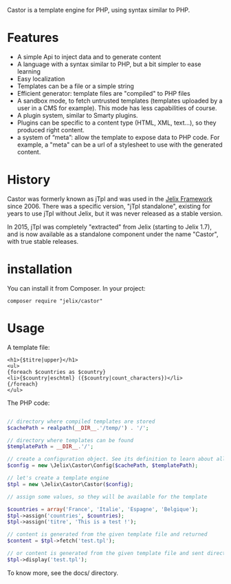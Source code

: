 Castor is a template engine for PHP, using syntax similar to PHP.

# Features

- A simple Api to inject data and to generate content
- A language with a syntax similar to PHP, but a bit simpler to ease learning
- Easy localization
- Templates can be a file or a simple string
- Efficient generator: template files are "compiled" to PHP files
- A sandbox mode, to fetch untrusted templates (templates uploaded by a user in a CMS for example).
  This mode has less capabilities of course.
- A plugin system, similar to Smarty plugins.
- Plugins can be specific to a content type (HTML, XML, text…), so they produced right content.
- a system of “meta”: allow the template to expose data to PHP code. For example, a "meta"
  can be a url of a stylesheet to use with the generated content.

# History

Castor was formerly known as jTpl and was used in the [Jelix Framework](http://jelix.org)
since 2006. There was a specific version, "jTpl standalone", existing for years to
use jTpl without Jelix, but it was never released as a stable version.

In 2015, jTpl was completely "extracted" from Jelix (starting to Jelix 1.7), and is now
available as a standalone component under the name "Castor", with true stable releases. 

# installation

You can install it from Composer. In your project:

```
composer require "jelix/castor"
```

# Usage

A template file:

```
<h1>{$titre|upper}</h1>
<ul>
{foreach $countries as $country}
<li>{$country|eschtml} ({$country|count_characters})</li>
{/foreach}
</ul>
```

The PHP code:

```php

// directory where compiled templates are stored
$cachePath = realpath(__DIR__.'/temp/') . '/';

// directory where templates can be found
$templatePath = __DIR__.'/';

// create a configuration object. See its definition to learn about all of its options
$config = new \Jelix\Castor\Config($cachePath, $templatePath);

// let's create a template engine
$tpl = new \Jelix\Castor\Castor($config);

// assign some values, so they will be available for the template

$countries = array('France', 'Italie', 'Espagne', 'Belgique');
$tpl->assign('countries', $countries);
$tpl->assign('titre', 'This is a test !');

// content is generated from the given template file and returned
$content = $tpl->fetch('test.tpl');

// or content is generated from the given template file and sent directly to the browser
$tpl->display('test.tpl');
```

To know more, see the docs/ directory.
